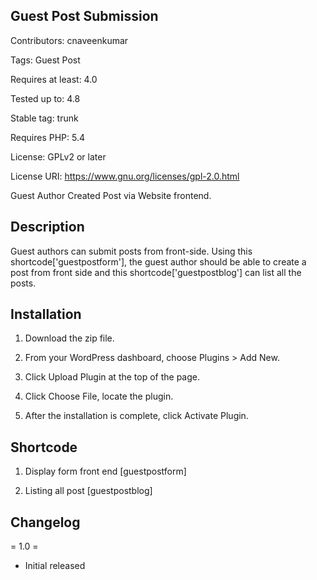
## Guest Post Submission
Contributors: cnaveenkumar

Tags: Guest Post

Requires at least: 4.0

Tested up to: 4.8

Stable tag: trunk

Requires PHP: 5.4

License: GPLv2 or later

License URI: https://www.gnu.org/licenses/gpl-2.0.html

Guest Author Created Post via Website frontend.

## Description

Guest authors can submit posts from front-side. Using this shortcode['guestpostform'], the guest author should be able to create a post from front side and this shortcode['guestpostblog'] can list all the posts.

## Installation

1. Download the zip file.

2. From your WordPress dashboard, choose Plugins > Add New.

3. Click Upload Plugin at the top of the page.

4. Click Choose File, locate the plugin.

5. After the installation is complete, click Activate Plugin.

## Shortcode

1. Display form front end [guestpostform]

2. Listing all post [guestpostblog]

## Changelog

= 1.0 =
* Initial released